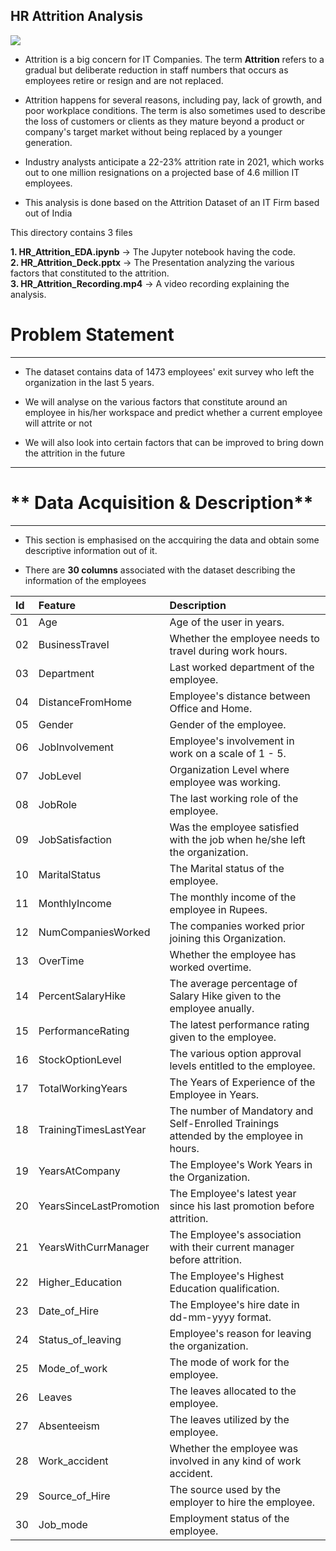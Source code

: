 ## HR Attrition Analysis

![](https://cdn.w600.comps.canstockphoto.com/employee-retention-word-cloud-clipart_csp40856314.jpg)

- Attrition is a big concern for IT Companies. The term **Attrition** refers to a gradual but deliberate reduction in staff numbers that occurs as employees retire or resign and are not replaced.


- Attrition happens for several reasons, including pay, lack of growth, and poor workplace conditions. The term is also sometimes used to describe the loss of customers or clients as they mature beyond a product or company's target market without being replaced by a younger generation.


- Industry analysts anticipate a 22-23% attrition rate in 2021, which works out to one million resignations on a projected base of 4.6 million IT employees.


- This analysis is done based on the Attrition Dataset of an IT Firm based out of India

This directory contains 3 files

 **1.  HR_Attrition_EDA.ipynb** -> The Jupyter notebook having the code. \
 **2. HR_Attrition_Deck.pptx** -> The Presentation analyzing the various factors that constituted to the attrition. \
 **3. HR_Attrition_Recording.mp4** -> A video recording explaining the analysis. 
 
 
#  **Problem Statement**
---

- The dataset contains data of 1473 employees' exit survey who left the organization in the last 5 years. 

- We will analyse on the various factors that constitute around an employee in his/her workspace and predict whether a current employee will attrite or not 

- We will also look into certain factors that can be improved to bring down the attrition in the future


---

# ** Data Acquisition & Description**
---

- This section is emphasised on the accquiring the data and obtain some descriptive information out of it.

- There are **30 columns** associated with the dataset describing the information of the employees


|Id|Feature|Description|
|:--|:--|:--|
|01 | Age                    | Age of the user in years. |
|02 | BusinessTravel         | Whether the employee needs to travel during work hours. |
|03 | Department             | Last worked department of the employee. |
|04 | DistanceFromHome       | Employee's distance between Office and Home. |
|05 | Gender                 | Gender of the employee. |
|06 | JobInvolvement         | Employee's involvement in work on a scale of 1 - 5. |
|07 | JobLevel               | Organization Level where employee was working. |
|08 | JobRole                | The last working role of the employee. |
|09 | JobSatisfaction        | Was the employee satisfied with the job when he/she left the organization. |
|10 | MaritalStatus          | The Marital status of the employee. |
|11 | MonthlyIncome          | The monthly income of the employee in Rupees. |
|12 | NumCompaniesWorked     | The companies worked prior joining this Organization. |
|13 | OverTime               | Whether the employee has worked overtime. |
|14 | PercentSalaryHike      | The average percentage of Salary Hike given to the employee anually. |
|15 | PerformanceRating      | The latest performance rating given to the employee. |
|16 | StockOptionLevel       | The various option approval levels entitled to the employee. |
|17 | TotalWorkingYears      | The Years of Experience of the Employee in Years. |
|18 | TrainingTimesLastYear  | The number of Mandatory and Self-Enrolled Trainings attended by the employee in hours. |
|19 | YearsAtCompany         | The Employee's Work Years in the Organization. |
|20 | YearsSinceLastPromotion| The Employee's latest year since his last promotion before attrition. |
|21 | YearsWithCurrManager   | The Employee's association with their current manager before attrition. |
|22 | Higher_Education       | The Employee's Highest Education qualification. |
|23 | Date_of_Hire           | The Employee's hire date in dd-mm-yyyy format. |
|24 | Status_of_leaving      | Employee's reason for leaving the organization. |
|25 | Mode_of_work           | The mode of work for the employee. |
|26 | Leaves                 | The leaves allocated to the employee. |
|27 | Absenteeism            | The leaves utilized by the employee. |
|28 | Work_accident          | Whether the employee was involved in any kind of work accident. |
|29 | Source_of_Hire         | The source used by the employer to hire the employee. |
|30 | Job_mode               | Employment status of the employee. |



